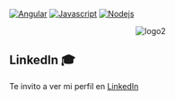 <!-- [![Website](https://img.shields.io/website?down_color=pink&down_message=cv&logo=paloma&up_color=ff69b4&up_message=profile&url=https%3A%2F%2Fpalomajurado.com)](https://palomajurado.com)-->
 [![Angular](https://img.shields.io/badge/Angular-100%25-red?style=for-the-badge&logo=appveyor)](https://angular.io/) 
 [![Javascript](https://img.shields.io/badge/Javascript-100%25-yellow)](https://www.javascript.com/)
 [![Nodejs](https://img.shields.io/badge/Nodejs-100%25-green)](https://nodejs.org/es/)
 <!-- [![linkedin](https://img.shields.io/badge/linkedIn-palomajurado-informational)](https://www.linkedin.com/in/palomajurado/)  -->

<p align="center">
  <img src="https://i.ibb.co/ZgKntDt/logo2.png" alt="logo2" border="0">
</p>


## LinkedIn 🎓

Te invito a ver mi perfil en [LinkedIn](https://www.linkedin.com/in/ismael-abraham-toc-obreg%C3%B3n-7421aa15a/)

